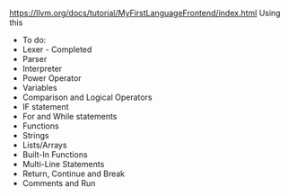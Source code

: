 https://llvm.org/docs/tutorial/MyFirstLanguageFrontend/index.html 
Using this

- To do:
- Lexer - Completed
- Parser 
- Interpreter
- Power Operator
- Variables
- Comparison and Logical Operators
- IF statement
- For and While statements
- Functions
- Strings
- Lists/Arrays
- Built-In Functions
- Multi-Line Statements
- Return, Continue and Break
- Comments and Run
